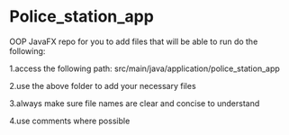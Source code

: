 # Police_station_app
OOP JavaFX  repo
for you to add files that will be able to run do the following:

1.access the following path:
  src/main/java/application/police_station_app
  
2.use the above folder to add your necessary files

3.always make sure file names are clear and concise to understand

4.use comments where possible
